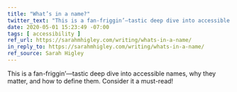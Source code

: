 ```yaml
---
title: "What’s in a name?"
twitter_text: "This is a fan-friggin’—tastic deep dive into accessible names, why they matter, and how to define them from @codingchaos."
date: 2020-05-01 15:23:49 -07:00
tags: [ accessibility ]
ref_url: https://sarahmhigley.com/writing/whats-in-a-name/
in_reply_to: https://sarahmhigley.com/writing/whats-in-a-name/
ref_source: Sarah Higley
---
```


This is a fan-friggin’—tastic deep dive into accessible names, why they matter, and how to define them. Consider it a must-read!